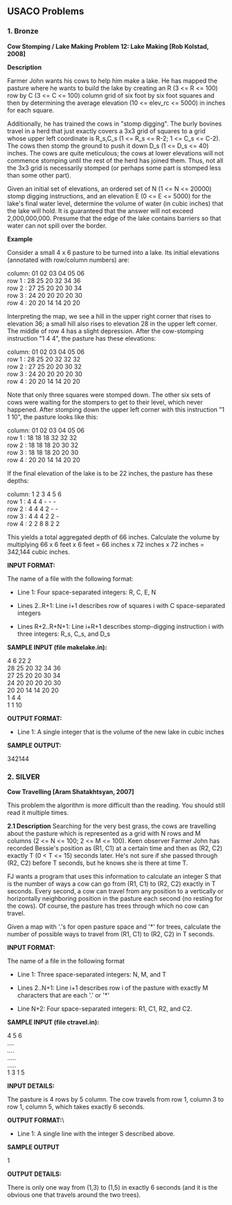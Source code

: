 
## USACO Problems

### 1. Bronze
            
**Cow Stomping / Lake Making**
**Problem 12: Lake Making [Rob Kolstad, 2008]**

**Description**

Farmer John wants his cows to help him make a lake. He has mapped the pasture where he wants to build the lake by creating an R (3 <= R <= 100) row by C (3 <= C <= 100) column grid of six foot by six foot squares and then by determining the average elevation (10 <= elev_rc <= 5000) in inches for each square.

Additionally, he has trained the cows in "stomp digging". The burly bovines travel in a herd that just exactly covers a 3x3 grid of squares to a grid whose upper left coordinate is R_s,C_s (1 <= R_s <= R-2; 1 <= C_s <= C-2). The cows then stomp the ground to push it down D_s (1 <= D_s <= 40) inches. The cows are quite meticulous; the cows at lower elevations will not commence stomping until the rest of the herd has joined them. Thus, not all the 3x3 grid is necessarily stomped (or perhaps some part is stomped less than some other part).

Given an initial set of elevations, an ordered set of N (1 <= N <= 20000) stomp digging instructions, and an elevation E (0 <= E <= 5000) for the lake's final water level, determine the volume of water (in cubic inches) that the lake will hold. It is guaranteed that the answer will not exceed 2,000,000,000. Presume that the edge of the lake contains barriers so that water can not spill over the border.
               
**Example**
            
Consider a small 4 x 6 pasture to be turned into a lake. Its initial elevations (annotated with row/column numbers) are:

column: 01 02 03 04 05 06  
row 1 : 28 25 20 32 34 36  
row 2 : 27 25 20 20 30 34  
row 3 : 24 20 20 20 20 30  
row 4 : 20 20 14 14 20 20  
  
Interpreting the map, we see a hill in the upper right corner that rises to elevation 36; a small hill also rises to elevation 28 in the upper left corner. The middle of row 4 has a slight depression. After the cow-stomping instruction "1 4 4", the pasture has these elevations:

column:  01 02 03 04 05 06  
row 1 :  28 25 20 32 32 32  
row 2 :  27 25 20 20 30 32  
row 3 :  24 20 20 20 20 30  
row 4 :  20 20 14 14 20 20  
  
Note that only three squares were stomped down. The other six sets of cows were waiting for the stompers to get to their level, which never happened. After stomping down the upper left corner with this instruction "1 1 10", the pasture looks like this:

column:  01 02 03 04 05 06  
row 1 :  18 18 18 32 32 32  
row 2 :  18 18 18 20 30 32  
row 3 :  18 18 18 20 20 30  
row 4 :  20 20 14 14 20 20  
  
If the final elevation of the lake is to be 22 inches, the pasture has these depths:

column:   1  2  3  4  5  6  
row 1 :   4  4  4 - - -  
row 2 :   4  4  4  2 - -  
row 3 :   4  4  4  2  2 -  
row 4 :   2  2  8  8  2  2  
  
This yields a total aggregated depth of 66 inches. Calculate the volume by multiplying 66 x 6 feet x 6 feet = 66 inches x 72 inches x 72 inches = 342,144 cubic inches.

**INPUT FORMAT:**

The name of a file with the following format:

* Line 1: Four space-separated integers: R, C, E, N

* Lines 2..R+1: Line i+1 describes row of squares i with C space-separated integers

* Lines R+2..R+N+1: Line i+R+1 describes stomp-digging instruction i with three integers: R_s, C_s, and D_s

**SAMPLE INPUT (file makelake.in):**

4 6 22 2  
28 25 20 32 34 36  
27 25 20 20 30 34  
24 20 20 20 20 30  
20 20 14 14 20 20  
1 4 4  
1 1 10  

**OUTPUT FORMAT:**
* Line 1: A single integer that is the volume of the new lake in cubic inches

**SAMPLE OUTPUT:**

342144                 
            
### 2. SILVER

**Cow Travelling [Aram Shatakhtsyan, 2007]**

This problem the algorithm is more difficult than the reading. You should still read it multiple times.

**2.1 Description**
Searching for the very best grass, the cows are travelling about the pasture which is represented as a grid with N rows and M columns (2 <= N <= 100; 2 <= M <= 100). Keen observer Farmer John has recorded Bessie's position as (R1, C1) at a certain time and then as (R2, C2) exactly T (0 < T <= 15) seconds later. He's not sure if she passed through (R2, C2) before T seconds, but he knows she is there at time T.

FJ wants a program that uses this information to calculate an integer S that is the number of ways a cow can go from (R1, C1) to (R2, C2) exactly in T seconds. Every second, a cow can travel from any position to a vertically or horizontally neighboring position in the pasture each second (no resting for the cows). Of course, the pasture has trees through which no cow can travel.

Given a map with '.'s for open pasture space and '*' for trees, calculate the number of possible ways to travel from (R1, C1) to (R2, C2) in T seconds.           
    
**INPUT FORMAT:**

The name of a file in the following format

* Line 1: Three space-separated integers: N, M, and T

* Lines 2..N+1: Line i+1 describes row i of the pasture with exactly M characters that are each '.' or '*'

* Line N+2: Four space-separated integers: R1, C1, R2, and C2.

**SAMPLE INPUT (file ctravel.in):**

4 5 6  
...*.  
...*.  
.....  
.....  
1 3 1 5  
    
**INPUT DETAILS:**

The pasture is 4 rows by 5 column. The cow travels from row 1, column 3 to row 1, column 5, which takes exactly 6 seconds.

**OUTPUT FORMAT:**\

* Line 1: A single line with the integer S described above.

**SAMPLE OUTPUT**

1

**OUTPUT DETAILS:**

There is only one way from (1,3) to (1,5) in exactly 6 seconds (and it is the obvious one that travels around the two trees).
